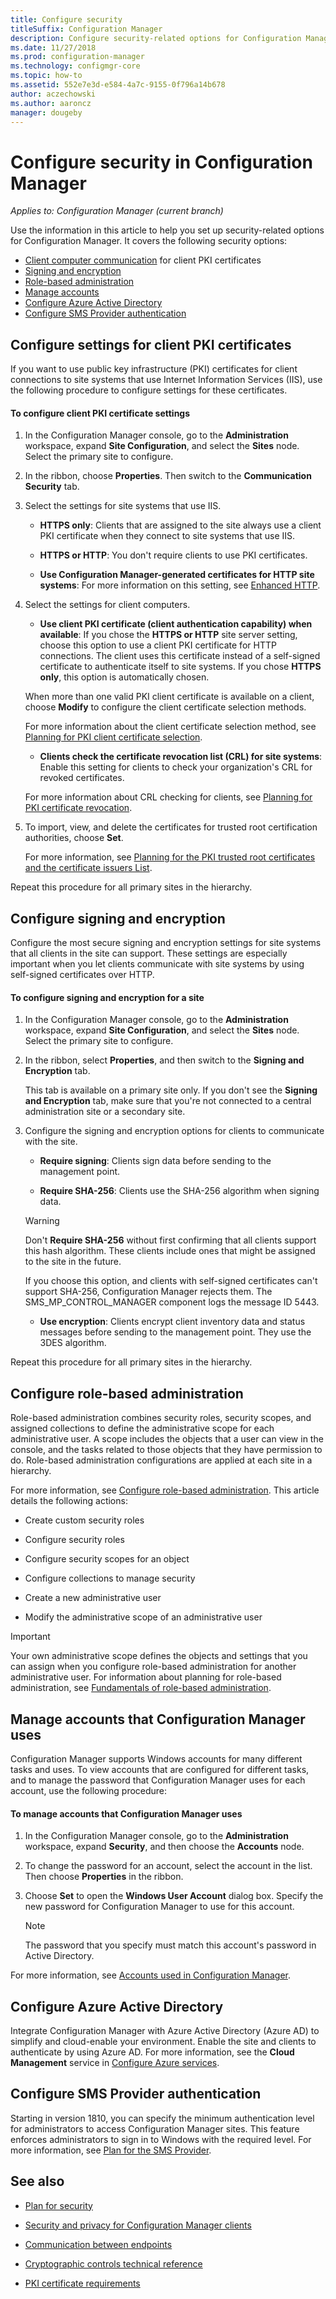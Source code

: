 ```yaml
---
title: Configure security
titleSuffix: Configuration Manager
description: Configure security-related options for Configuration Manager.
ms.date: 11/27/2018
ms.prod: configuration-manager
ms.technology: configmgr-core
ms.topic: how-to
ms.assetid: 552e7e3d-e584-4a7c-9155-0f796a14b678
author: aczechowski
ms.author: aaroncz
manager: dougeby
---
```


# Configure security in Configuration Manager

*Applies to: Configuration Manager (current branch)*

Use the information in this article to help you set up security-related options for Configuration Manager. It covers the following security options:

- [Client computer communication](#BKMK_ConfigureClientPKI) for client PKI certificates
- [Signing and encryption](#BKMK_ConfigureSigningEncryption)  
- [Role-based administration](#BKMK_ConfigureRBA)  
- [Manage accounts](#BKMK_ManageAccounts)  
- [Configure Azure Active Directory](#bkmk_azuread)  
- [Configure SMS Provider authentication](#bkmk_auth)  



##  <a name="BKMK_ConfigureClientPKI"></a> Configure settings for client PKI certificates  

If you want to use public key infrastructure (PKI) certificates for client connections to site systems that use Internet Information Services (IIS), use the following procedure to configure settings for these certificates.  

#### To configure client PKI certificate settings  

1.  In the Configuration Manager console, go to the **Administration** workspace, expand **Site Configuration**, and select the **Sites** node. Select the primary site to configure.  

2.  In the ribbon, choose **Properties**. Then switch to the **Communication Security** tab.  

3.  Select the settings for site systems that use IIS.  

    - **HTTPS only**: Clients that are assigned to the site always use a client PKI certificate when they connect to site systems that use IIS.  

    - **HTTPS or HTTP**: You don't require clients to use PKI certificates.  

    - **Use Configuration Manager-generated certificates for HTTP site systems**: For more information on this setting, see [Enhanced HTTP](../hierarchy/enhanced-http.md).  

4.  Select the settings for client computers.  

    - **Use client PKI certificate (client authentication capability) when available**: If you chose the **HTTPS or HTTP** site server setting, choose this option to use a client PKI certificate for HTTP connections. The client uses this certificate instead of a self-signed certificate to authenticate itself to site systems. If you chose **HTTPS only**, this option is automatically chosen.  

    When more than one valid PKI client certificate is available on a client, choose **Modify** to configure the client certificate selection methods.  

    For more information about the client certificate selection method, see [Planning for PKI client certificate selection](plan-for-security.md#BKMK_PlanningForClientCertificateSelection).  

    - **Clients check the certificate revocation list (CRL) for site systems**: Enable this setting for clients to check your organization's CRL for revoked certificates.  

    For more information about CRL checking for clients, see [Planning for PKI certificate revocation](plan-for-security.md#BKMK_PlanningForCRLs).  

5.  To import, view, and delete the certificates for trusted root certification authorities, choose **Set**.  

    For more information, see [Planning for the PKI trusted root certificates and the certificate issuers List](plan-for-security.md#BKMK_PlanningForRootCAs).  


Repeat this procedure for all primary sites in the hierarchy.  



##  <a name="BKMK_ConfigureSigningEncryption"></a> Configure signing and encryption  

Configure the most secure signing and encryption settings for site systems that all clients in the site can support. These settings are especially important when you let clients communicate with site systems by using self-signed certificates over HTTP.  

#### To configure signing and encryption for a site  

1.  In the Configuration Manager console, go to the **Administration** workspace, expand **Site Configuration**, and select the **Sites** node. Select the primary site to configure.  

2.  In the ribbon, select **Properties**, and then switch to the **Signing and Encryption** tab.  

    This tab is available on a primary site only. If you don't see the **Signing and Encryption** tab, make sure that you're not connected to a central administration site or a secondary site.  

3.  Configure the signing and encryption options for clients to communicate with the site.  

    - **Require signing**: Clients sign data before sending to the management point.  

    - **Require SHA-256**: Clients use the SHA-256 algorithm when signing data.  

    > [!WARNING]  
    >  Don't **Require SHA-256** without first confirming that all clients support this hash algorithm. These clients include ones that might be assigned to the site in the future.  
    >   
    >  If you choose this option, and clients with self-signed certificates can't support SHA-256, Configuration Manager rejects them. The SMS_MP_CONTROL_MANAGER component logs the message ID 5443.  

    - **Use encryption**: Clients encrypt client inventory data and status messages before sending to the management point. They use the 3DES algorithm.  

Repeat this procedure for all primary sites in the hierarchy.  



##  <a name="BKMK_ConfigureRBA"></a> Configure role-based administration  

Role-based administration combines security roles, security scopes, and assigned collections to define the administrative scope for each administrative user. A scope includes the objects that a user can view in the console, and the tasks related to those objects that they have permission to do. Role-based administration configurations are applied at each site in a hierarchy.  

For more information, see [Configure role-based administration](../../servers/deploy/configure/configure-role-based-administration.md). This article details the following actions:  

- Create custom security roles  

- Configure security roles  

- Configure security scopes for an object  

- Configure collections to manage security  

- Create a new administrative user  

- Modify the administrative scope of an administrative user  

> [!IMPORTANT]  
>  Your own administrative scope defines the objects and settings that you can assign when you configure role-based administration for another administrative user. For information about planning for role-based administration, see [Fundamentals of role-based administration](../../understand/fundamentals-of-role-based-administration.md).  



##  <a name="BKMK_ManageAccounts"></a> Manage accounts that Configuration Manager uses  

Configuration Manager supports Windows accounts for many different tasks and uses. To view accounts that are configured for different tasks, and to manage the password that Configuration Manager uses for each account, use the following procedure:  

#### To manage accounts that Configuration Manager uses  

1.  In the Configuration Manager console, go to the **Administration** workspace, expand **Security**, and then choose the **Accounts** node.  

2.  To change the password for an account, select the account in the list. Then choose **Properties** in the ribbon.  

3.  Choose **Set** to open the **Windows User Account** dialog box. Specify the new password for Configuration Manager to use for this account.  

    > [!NOTE]  
    >  The password that you specify must match this account's password in Active Directory.  

For more information, see [Accounts used in Configuration Manager](../hierarchy/accounts.md).



##  <a name="bkmk_azuread"></a> Configure Azure Active Directory

Integrate Configuration Manager with Azure Active Directory (Azure AD) to simplify and cloud-enable your environment. Enable the site and clients to authenticate by using Azure AD. For more information, see the **Cloud Management** service in [Configure Azure services](../../servers/deploy/configure/azure-services-wizard.md).



## <a name="bkmk_auth"></a> Configure SMS Provider authentication

Starting in version 1810, you can specify the minimum authentication level for administrators to access Configuration Manager sites. This feature enforces administrators to sign in to Windows with the required level. For more information, see [Plan for the SMS Provider](../hierarchy/plan-for-the-sms-provider.md#bkmk_auth). <!--1357013-->  



## See also

- [Plan for security](plan-for-security.md)  

- [Security and privacy for Configuration Manager clients](../../clients/deploy/plan/security-and-privacy-for-clients.md)  

- [Communication between endpoints](../hierarchy/communications-between-endpoints.md)  

- [Cryptographic controls technical reference](cryptographic-controls-technical-reference.md)  

- [PKI certificate requirements](../network/pki-certificate-requirements.md)  
